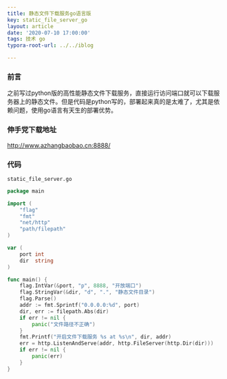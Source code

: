 ```yaml
---
title: 静态文件下载服务go语言版
key: static_file_server_go
layout: article
date: '2020-07-10 17:00:00'
tags: 技术 go
typora-root-url: ../../iblog

---
```


### 前言

之前写过python版的高性能静态文件下载服务，直接运行访问端口就可以下载服务器上的静态文件。但是代码是python写的，部署起来真的是太难了，尤其是依赖问题，使用go语言有天生的部署优势。

### 伸手党下载地址

<http://www.azhangbaobao.cn:8888/>

### 代码

<code>static_file_server.go</code>

```go
package main

import (
	"flag"
	"fmt"
	"net/http"
	"path/filepath"
)

var (
	port int
	dir  string
)

func main() {
	flag.IntVar(&port, "p", 8888, "开放端口")
	flag.StringVar(&dir, "d", ".", "静态文件目录")
	flag.Parse()
	addr := fmt.Sprintf("0.0.0.0:%d", port)
	dir, err := filepath.Abs(dir)
	if err != nil {
		panic("文件路径不正确")
	}
	fmt.Printf("开启文件下载服务 %s at %s\n", dir, addr)
	err = http.ListenAndServe(addr, http.FileServer(http.Dir(dir)))
	if err != nil {
		panic(err)
	}
}

```

